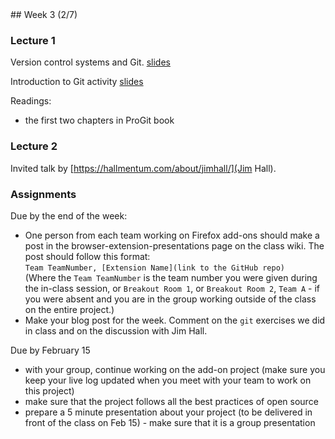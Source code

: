 <div class="week">

<div class="week_heading" markdown="1">
## Week 3 (2/7)
</div>

<div class="column_materials"  markdown="1">

### Lecture 1

Version control systems and Git.
[slides](slides/version_control_systems.html)

Introduction to Git activity [slides](slides/git_intro_activity.html)

Readings:
- the first two chapters in ProGit book

### Lecture 2

Invited talk by [https://hallmentum.com/about/jimhall/](Jim Hall).



</div>

<div class="column_assign"  markdown="1">

### Assignments

Due by the end of the week:
- One person from each team working on Firefox add-ons should make a post in the
  browser-extension-presentations page on the class wiki.
  The post should follow this format: <br/>
  `Team TeamNumber, [Extension Name](link to the GitHub repo) ` <br/>
  (Where the `Team TeamNumber` is the team number you were given during the in-class session, or
  `Breakout Room 1`, or `Breakout Room 2`, `Team A` - if you were absent and you are in the group working outside of the class
  on the entire project.)
- Make your blog post for the week. Comment on the `git` exercises we did in class and on
  the discussion with Jim Hall.

Due by February 15
  - with your group, continue working on the add-on project (make sure you keep your live log updated when you meet with your team to work on this project)
  - make sure that the project follows all the best practices of open source
  - prepare a 5 minute presentation about your project (to be delivered in front of the class on Feb 15) - make sure
    that it is a group presentation




</div>
</div>
